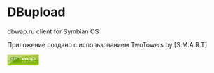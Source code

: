 # DBupload

dbwap.ru client for Symbian OS

Приложение создано с использованием TwoTowers by [S.M.A.R.T]

![dbwap.ru](banner.png)
